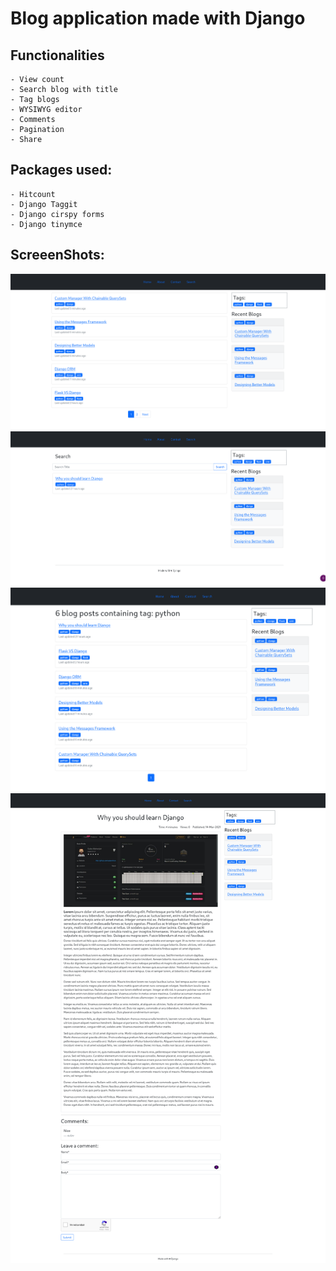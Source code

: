 # Blog application made with Django 

## Functionalities
    - View count
    - Search blog with title
    - Tag blogs 
    - WYSIWYG editor
    - Comments
    - Pagination
    - Share

## Packages used:
    - Hitcount
    - Django Taggit
    - Django cirspy forms
    - Django tinymce
   
## ScreeenShots:
![](https://github.com/sulavmhrzn/django-blog/blob/main/screenshots/home.png)
![](https://github.com/sulavmhrzn/django-blog/blob/main/screenshots/search.png)
![](https://github.com/sulavmhrzn/django-blog/blob/main/screenshots/tag.png)
![](https://github.com/sulavmhrzn/django-blog/blob/main/screenshots/detail.png)

